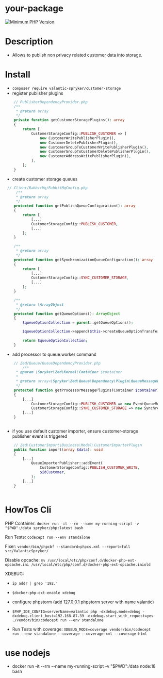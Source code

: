 # your-package

[![Minimum PHP Version](https://img.shields.io/badge/php-%3E%3D%208.0-8892BF.svg)](https://php.net/)

# Description
 - Allows to publish non privacy related customer data into storage.

# Install
 - `composer require valantic-spryker/customer-storage`
 - register publisher plugins
```php
    // PublisherDependencyProvider.php
    /**
     * @return array
     */
    private function getCustomerStoragePlugins(): array
    {
        return [
            CustomerStorageConfig::PUBLISH_CUSTOMER => [
                new CustomerWritePublisherPlugin(),
                new CustomerDeletePublisherPlugin(),
                new CustomerGroupToCustomerWritePublisherPlugin(),
                new CustomerGroupToCustomerDeletePublisherPlugin(),
                new CustomerAddressWritePublisherPlugin(),
            ],
        ];
    }
```
 - create customer storage queues
```php
 // Client/RabbitMq/RabbitMqConfig.php
     /**
     * @return array
     */
    protected function getPublishQueueConfiguration(): array
    {
        return [
            [...]
            CustomerStorageConfig::PUBLISH_CUSTOMER,
            [...]
        ];
    }

    /**
     * @return array
     */
    protected function getSynchronizationQueueConfiguration(): array
    {
        return [
            [...]
            CustomerStorageConfig::SYNC_CUSTOMER_STORAGE,
            [...]
        ];
    }

    /**
     * @return \ArrayObject
     */
    protected function getQueueOptions(): ArrayObject
    {
        $queueOptionCollection = parent::getQueueOptions();

        $queueOptionCollection->append($this->createQueueOptionTransfer(CustomerStorageConfig::SYNC_CUSTOMER_STORAGE, CustomerStorageConfig::SYNC_CUSTOMER_STORAGE_ERROR));
    
        return $queueOptionCollection;
    }
```
 - add processor to queue:worker command
```php
    // Zed/Queue/QueueDependencyProvider.php
        /**
     * @param \Spryker\Zed\Kernel\Container $container
     *
     * @return array<\Spryker\Zed\Queue\Dependency\Plugin\QueueMessageProcessorPluginInterface>
     */
    protected function getProcessorMessagePlugins(Container $container): array
    {
        [...]
            CustomerStorageConfig::PUBLISH_CUSTOMER => new EventQueueMessageProcessorPlugin(),
            CustomerStorageConfig::SYNC_CUSTOMER_STORAGE => new SynchronizationStorageQueueMessageProcessorPlugin(),
        [...]
    }
    

```
 - if you use default customer importer, ensure customer-storage publisher event is triggered
```php
    // Zed\CustomerImport\Business\Model\CustomerImporterPlugin
    public function import(array $data): void
    {
        [...]
            QueueImporterPublisher::addEvent(
                CustomerStorageConfig::PUBLISH_CUSTOMER_WRITE,
                $idCustomer,
            );
        [...]
    }
            
```


# HowTos Cli

PHP Container: `docker run -it --rm --name my-running-script -v "$PWD":/data spryker/php:latest bash`

Run Tests: `codecept run --env standalone`

Fixer: `vendor/bin/phpcbf --standard=phpcs.xml --report=full src/ValanticSpryker/`

Disable opcache: `mv /usr/local/etc/php/conf.d/docker-php-ext-opcache.ini /usr/local/etc/php/conf.d/docker-php-ext-opcache.iniold`

XDEBUG:
- `ip addr | grep '192.'`
- `$docker-php-ext-enable xdebug`
- configure phpstorm (add 127.0.0.1 phpstorm server with name valantic)
- `$PHP_IDE_CONFIG=serverName=valantic php -dxdebug.mode=debug -dxdebug.client_host=192.168.87.39 -dxdebug.start_with_request=yes ./vendor/bin/codecept run --env standalone`

- Run Tests with coverage: `XDEBUG_MODE=coverage vendor/bin/codecept run --env standalone --coverage --coverage-xml --coverage-html`

# use nodejs
 - docker run -it --rm --name my-running-script -v "$PWD":/data node:18 bash
